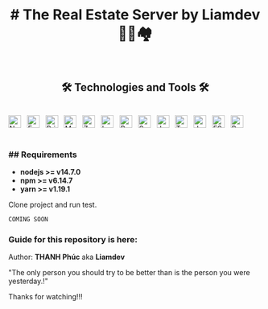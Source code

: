 <h1 align="center">
# The Real Estate Server by Liamdev 🏨🏢🏘️
</h1>

<br>
<h2 align="center">🛠 Technologies and Tools 🛠</h2>
<br>
<!-- https://simpleicons.org/ -->
<span><img src="https://img.shields.io/badge/Node.js-282C34?logo=node.js&logoColor=00F200" alt="Node.js logo" title="Node.js" height="25" /></span>
&nbsp;
<span><img src="https://img.shields.io/badge/Express-282C34?logo=express&logoColor=FFFFFF" alt="Express.js logo" title="Express.js" height="25" /></span>
&nbsp;
<span><img src="https://img.shields.io/badge/Prisma-282C34?logo=prisma&logoColor=#000" alt="Prisma logo" title="Prisma" height="25" /></span>
&nbsp;
<span><img src="https://img.shields.io/badge/Mysql-282C34?logo=mysql&logoColor=0F68ED" alt="Mysql logo" title="Mysql" height="25" /></span>
&nbsp;
<span><img src="https://img.shields.io/badge/Zod-282C34?logo=zod&logoColor=18a0ef" alt="Zod logo" title="Zod" height="25" /></span>
&nbsp;
<span><img src="https://img.shields.io/badge/Lodash-282C34?logo=lodash&logoColor=349cff" alt="Lodash logo" title="Lodash" height="25" /></span>
&nbsp;
<span><img src="https://img.shields.io/badge/Redis-282C34?logo=redis&logoColor=ff4438" alt="Redis logo" title="Redis" height="25" /></span>
&nbsp;
<span><img src="https://img.shields.io/badge/Swagger-282C34?logo=swagger&logoColor=#85ea2d" alt="Swagger logo" title="Swagger" height="25" /></span>
&nbsp;
<span><img src="https://img.shields.io/badge/Javascript-282C34?logo=javascript&logoColor=#52b0e7" alt="Javascript logo" title="Javascript" height="25" /></span>
&nbsp;
<span><img src="https://img.shields.io/badge/Typescript-282C34?logo=typescript&logoColor=#52b0e7" alt="Typescript logo" title="Typescript" height="25" /></span>
&nbsp;
<span><img src="https://img.shields.io/badge/Jsonwebtoken-282C34?logo=jsonwebtoken&logoColor=ec5990" alt="Json web token logo" title="Typescript" height="25" /></span>
&nbsp;
<span><img src="https://img.shields.io/badge/ESLint-282C34?logo=eslint&logoColor=4B32C3" alt="ESLint logo" title="ESLint" height="25" /></span>
&nbsp;
<span><img src="https://img.shields.io/badge/Prettier-282C34?logo=prettier&logoColor=#52b0e7" alt="Prettier logo" title="Prettier" height="25" /></span>
<br>


<br>
<h3>## Requirements</h3>

- **nodejs >= v14.7.0**
- **npm >= v6.14.7**
- **yarn >= v1.19.1**

Clone project and run test.

```
COMING SOON
```

### Guide for this repository is here:

Author: **THANH Phúc** aka **Liamdev**

"The only person you should try to be better than is the person you were yesterday.!"

Thanks for watching!!!
